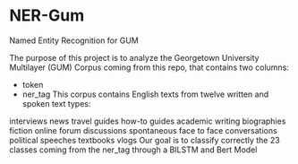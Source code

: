 # NER-Gum
Named Entity Recognition for GUM

The purpose of this project is to analyze the Georgetown University Multilayer (GUM) Corpus coming from this repo, that contains two columns:
- token
- ner_tag
This corpus contains English texts from twelve written and spoken text types:

interviews
news
travel guides
how-to guides
academic writing
biographies
fiction
online forum discussions
spontaneous face to face conversations
political speeches
textbooks
vlogs
Our goal is to classify correctly the 23 classes coming from the ner_tag through a BILSTM and Bert Model
